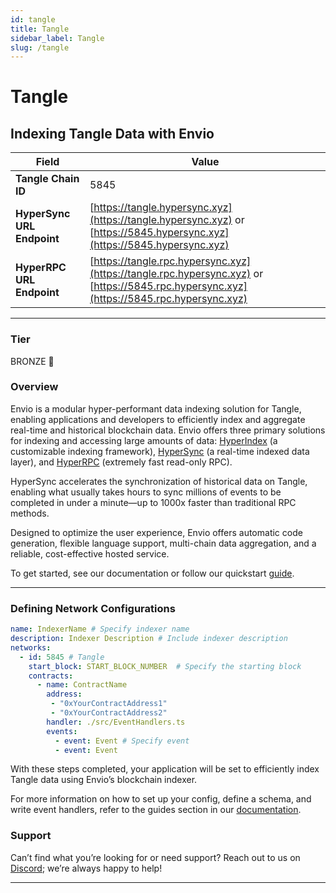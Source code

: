 ```yaml
---
id: tangle
title: Tangle
sidebar_label: Tangle
slug: /tangle
---
```


# Tangle

## Indexing Tangle Data with Envio

| **Field**                     | **Value**                                                                                          |
|-------------------------------|----------------------------------------------------------------------------------------------------|
| **Tangle Chain ID**     | 5845                                                                                            |
| **HyperSync URL Endpoint**    | [https://tangle.hypersync.xyz](https://tangle.hypersync.xyz) or [https://5845.hypersync.xyz](https://5845.hypersync.xyz) |
| **HyperRPC URL Endpoint**     | [https://tangle.rpc.hypersync.xyz](https://tangle.rpc.hypersync.xyz) or [https://5845.rpc.hypersync.xyz](https://5845.rpc.hypersync.xyz) |

---

### Tier

BRONZE 🥉

### Overview

Envio is a modular hyper-performant data indexing solution for Tangle, enabling applications and developers to efficiently index and aggregate real-time and historical blockchain data. Envio offers three primary solutions for indexing and accessing large amounts of data: [HyperIndex](/docs/HyperIndex/overview) (a customizable indexing framework), [HyperSync](/docs/HyperSync/overview) (a real-time indexed data layer), and [HyperRPC](/docs/HyperSync/overview-hyperrpc) (extremely fast read-only RPC).

HyperSync accelerates the synchronization of historical data on Tangle, enabling what usually takes hours to sync millions of events to be completed in under a minute—up to 1000x faster than traditional RPC methods.

Designed to optimize the user experience, Envio offers automatic code generation, flexible language support, multi-chain data aggregation, and a reliable, cost-effective hosted service.

To get started, see our documentation or follow our quickstart [guide](/docs/HyperIndex/contract-import).

---

### Defining Network Configurations

```yaml
name: IndexerName # Specify indexer name
description: Indexer Description # Include indexer description
networks:
  - id: 5845 # Tangle  
    start_block: START_BLOCK_NUMBER  # Specify the starting block
    contracts:
      - name: ContractName
        address:
         - "0xYourContractAddress1"
         - "0xYourContractAddress2"
        handler: ./src/EventHandlers.ts
        events:
          - event: Event # Specify event
          - event: Event
```

With these steps completed, your application will be set to efficiently index Tangle data using Envio’s blockchain indexer.

For more information on how to set up your config, define a schema, and write event handlers, refer to the guides section in our [documentation](/docs/HyperIndex/configuration-file).

### Support

Can’t find what you’re looking for or need support? Reach out to us on [Discord](https://discord.com/invite/Q9qt8gZ2fX); we’re always happy to help!

---
